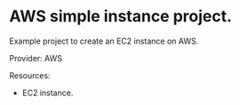 # AWS simple instance project.
Example project to create an EC2 instance on AWS.

Provider: AWS

Resources:
- EC2 instance.
